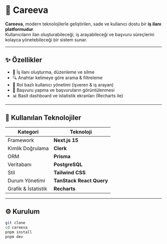 # 💼 Careeva

**Careeva**, modern teknolojilerle geliştirilen, sade ve kullanıcı dostu bir **iş ilanı platformudur**.  
Kullanıcıların ilan oluşturabileceği, iş arayabileceği ve başvuru süreçlerini kolayca yönetebileceği bir sistem sunar.

---

## ✨ Özellikler

- 📝 İş ilanı oluşturma, düzenleme ve silme  
- 🔍 Anahtar kelimeye göre arama & filtreleme  
- 👥 Rol bazlı kullanıcı yönetimi (işveren & iş arayan)  
- 📄 Başvuru yapma ve başvuruların görüntülenmesi  
- 📊 Basit dashboard ve istatistik ekranları (Recharts ile)

---

## 🧰 Kullanılan Teknolojiler

| Kategori      | Teknoloji                |
|---------------|-------------------------|
| Framework     | **Next.js 15**          |
| Kimlik Doğrulama | **Clerk**              |
| ORM           | **Prisma**               |
| Veritabanı    | **PostgreSQL**           |
| Stil          | **Tailwind CSS**         |
| Durum Yönetimi | **TanStack React Query** |
| Grafik & İstatistik | **Recharts**        |

---

## ⚙️ Kurulum

```bash
git clone 
cd careeva
pnpm install
pnpm dev
